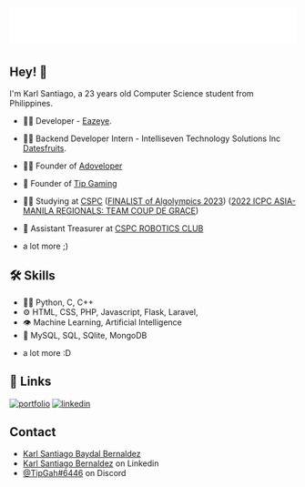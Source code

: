 <h1 align="center">
  <img src="https://github.com/kakie19/kakie19/blob/master/name.svg" />
</h1>

## Hey! 👋
I'm Karl Santiago, a 23 years old Computer Science student from Philippines.

- 👨‍💻 Developer - [Eazeye](eazeye.com).

- 👨‍💻 Backend Developer Intern - Intelliseven Technology Solutions Inc [Datesfruits](https://dates-fruit.vercel.app/).

- 👨‍💼 Founder of [Adoveloper](https://github.com/AdoVelopers) 

- 🦔 Founder of [Tip Gaming](https://www.facebook.com/gaming/tipgaming1929/)

- 👨‍💻 Studying at [CSPC](https://cspc.edu.ph/) ([FINALIST of Algolympics 2023](https://www.facebook.com/photo?fbid=587739600049902&set=a.456992799791250)) ([2022 ICPC ASIA-MANILA REGIONALS: TEAM COUP DE GRACE](https://www.facebook.com/photo.php?fbid=181129601350748&set=pb.100083611260599.-2207520000&type=3))

- 👥 Assistant Treasurer at [CSPC ROBOTICS CLUB](https://www.facebook.com/photo?fbid=286496717352481&set=pcb.286498044019015)

+ a lot more ;)

## 🛠 Skills
- 👨‍💻 Python, C, C++
- ⚙️ HTML, CSS, PHP, Javascript, Flask, Laravel, 
- 👁️ Machine Learning, Artificial Intelligence
- 💽 MySQL, SQL, SQlite, MongoDB
+ a lot more :D

## 🔗 Links
[![portfolio](https://img.shields.io/badge/my_portfolio-000?style=for-the-badge&logo=ko-fi&logoColor=white)](https://github.com/kakie19)
[![linkedin](https://img.shields.io/badge/linkedin-0A66C2?style=for-the-badge&logo=linkedin&logoColor=white)]([https://www.linkedin.com/](https://www.linkedin.com/in/karl-santiago-bernaldez-131601254/))

## Contact
- [Karl Santiago Baydal Bernaldez](https://www.facebook.com/karl.bernaldez.92/)
- [Karl Santiago Bernaldez](https://www.linkedin.com/in/karl-santiago-bernaldez-131601254/) on Linkedin
- [@TipGah#6446](discord.com) on Discord

